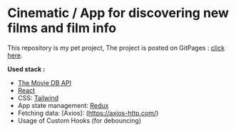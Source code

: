 # Cinematic / App for discovering new films and film info

This repository is my pet project, The project is posted on GitPages  : [click here](https://rubylnic.github.io/cinematic/).

**Used stack :** 
+	[The Movie DB API](https://developers.themoviedb.org/4/getting-started/authorization/)
+	[React](https://reactjs.org/)
 + CSS: [Tailwind](https://tailwindcss.com//) 
 + App state management:  [Redux](https://redux.js.org/) 
 + Fetching data: [Axios]: (https://axios-http.com/)
 + Usage of Custom Hooks (for debouncing)


